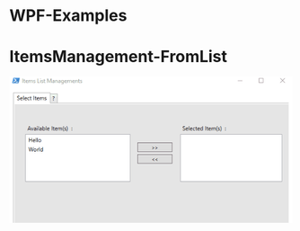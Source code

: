 # WPF-Examples

# ItemsManagement-FromList

![Alt Text](/media/WPF-ItemsManagement-FromList-01.gif)

